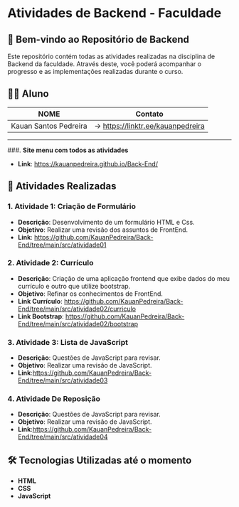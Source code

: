 # Atividades de Backend - Faculdade

## 🚀 Bem-vindo ao Repositório de Backend

Este repositório contém todas as atividades realizadas na disciplina de Backend da faculdade. Através deste, você poderá acompanhar o progresso e as implementações realizadas durante o curso.

## 👨‍🎓 Aluno

NOME                               |Contato
-----------------------------------|----------------------------------------
Kauan Santos Pedreira              |-> https://linktr.ee/kauanpedreira
----------------------------------------------------------------------------

###. **Site menu com todos as atividades**
   - **Link**: https://kauanpedreira.github.io/Back-End/

## 📝 Atividades Realizadas

### 1. **Atividade 1: Criação de Formulário**
   - **Descrição**: Desenvolvimento de um formulário HTML e Css.
   - **Objetivo**: Realizar uma revisão dos assuntos de FrontEnd.
   - **Link**: https://github.com/KauanPedreira/Back-End/tree/main/src/atividade01

### 2. **Atividade 2: Currículo**
   - **Descrição**: Criação de uma aplicação frontend que exibe dados do meu currículo e outro que utilize bootstrap.
   - **Objetivo**: Refinar os conhecimentos de FrontEnd.
   - **Link Currículo**: https://github.com/KauanPedreira/Back-End/tree/main/src/atividade02/curriculo
   - **Link Bootstrap**: https://github.com/KauanPedreira/Back-End/tree/main/src/atividade02/bootstrap
   
### 3. **Atividade 3: Lista de JavaScript**
   - **Descrição**: Questões de JavaScript para revisar.
   - **Objetivo**: Realizar uma revisão de JavaScript.
   - **Link**:https://github.com/KauanPedreira/Back-End/tree/main/src/atividade03

### 4. **Atividade De Reposição**
   - **Descrição**: Questões de JavaScript para revisar.
   - **Objetivo**: Realizar uma revisão de JavaScript.
   - **Link**:https://github.com/KauanPedreira/Back-End/tree/main/src/atividade04


## 🛠 Tecnologias Utilizadas até o momento

- **HTML**
- **CSS**
- **JavaScript**


